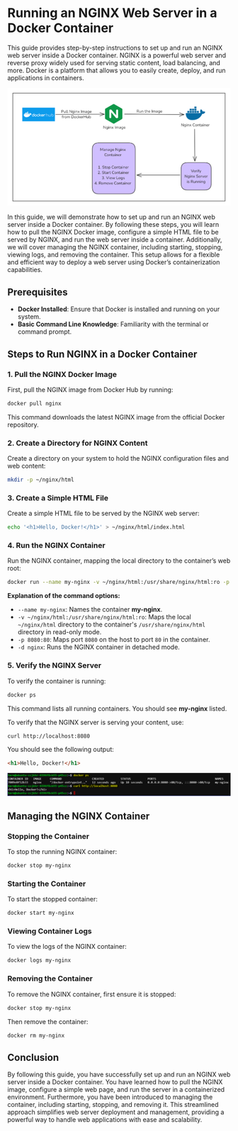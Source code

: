 # Running an NGINX Web Server in a Docker Container

This guide provides step-by-step instructions to set up and run an NGINX web server inside a Docker container. NGINX is a powerful web server and reverse proxy widely used for serving static content, load balancing, and more. Docker is a platform that allows you to easily create, deploy, and run applications in containers.

![alt text](./images/image.png)

In this guide, we will demonstrate how to set up and run an NGINX web server inside a Docker container. By following these steps, you will learn how to pull the NGINX Docker image, configure a simple HTML file to be served by NGINX, and run the web server inside a container. Additionally, we will cover managing the NGINX container, including starting, stopping, viewing logs, and removing the container. This setup allows for a flexible and efficient way to deploy a web server using Docker’s containerization capabilities.

## Prerequisites

- **Docker Installed**: Ensure that Docker is installed and running on your system.
- **Basic Command Line Knowledge**: Familiarity with the terminal or command prompt.

## Steps to Run NGINX in a Docker Container

### 1. Pull the NGINX Docker Image

First, pull the NGINX image from Docker Hub by running:

```bash
docker pull nginx
```

This command downloads the latest NGINX image from the official Docker repository.

### 2. Create a Directory for NGINX Content

Create a directory on your system to hold the NGINX configuration files and web content:

```bash
mkdir -p ~/nginx/html
```

### 3. Create a Simple HTML File

Create a simple HTML file to be served by the NGINX web server:

```bash
echo '<h1>Hello, Docker!</h1>' > ~/nginx/html/index.html
```

### 4. Run the NGINX Container

Run the NGINX container, mapping the local directory to the container’s web root:

```bash
docker run --name my-nginx -v ~/nginx/html:/usr/share/nginx/html:ro -p 8080:80 -d nginx
```

**Explanation of the command options:**

- `--name my-nginx`: Names the container **my-nginx**.
- `-v ~/nginx/html:/usr/share/nginx/html:ro`: Maps the local `~/nginx/html` directory to the container's `/usr/share/nginx/html` directory in read-only mode.
- `-p 8080:80`: Maps port `8080` on the host to port `80` in the container.
- `-d nginx`: Runs the NGINX container in detached mode.

### 5. Verify the NGINX Server

To verify the container is running:

```bash
docker ps
```

This command lists all running containers. You should see **my-nginx** listed.

To verify that the NGINX server is serving your content, use:

```bash
curl http://localhost:8080
```

You should see the following output:

```html
<h1>Hello, Docker!</h1>
```

![alt text](./images/image-1.png)

## Managing the NGINX Container

### Stopping the Container

To stop the running NGINX container:

```bash
docker stop my-nginx
```

### Starting the Container

To start the stopped container:

```bash
docker start my-nginx
```

### Viewing Container Logs

To view the logs of the NGINX container:

```bash
docker logs my-nginx
```

### Removing the Container

To remove the NGINX container, first ensure it is stopped:

```bash
docker stop my-nginx
```

Then remove the container:

```bash
docker rm my-nginx
```

## Conclusion

By following this guide, you have successfully set up and run an NGINX web server inside a Docker container. You have learned how to pull the NGINX image, configure a simple web page, and run the server in a containerized environment. Furthermore, you have been introduced to managing the container, including starting, stopping, and removing it. This streamlined approach simplifies web server deployment and management, providing a powerful way to handle web applications with ease and scalability.